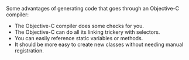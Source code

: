 Some advantages of generating code that goes through an Objective-C compiler:

- The Objective-C compiler does some checks for you.
- The Objective-C can do all its linking trickery with selectors.
- You can easily reference static variables or methods.
- It should be more easy to create new classes without needing manual registration.
